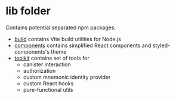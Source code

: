 # lib folder

Contains potential separated npm packages.

- [build](./build) contains Vite build utilities for Node.js
- [components](./components) contains simplified React components and styled-components's theme
- [toolkit](./toolkit) contains set of tools for
  - canister interaction
  - authorization
  - custom mnemonic identity provider
  - custom React hooks
  - pure-functional utils

